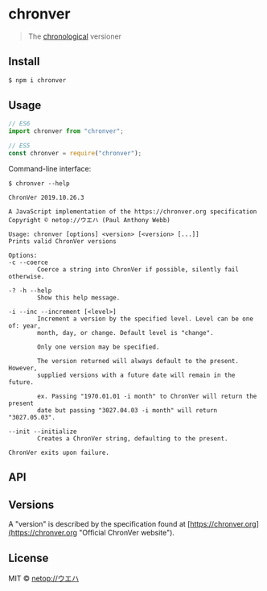 # chronver

> The [chronological](https://chronver.org "Official ChronVer website") versioner



## Install

```bash
$ npm i chronver
```

## Usage

```js
// ES6
import chronver from "chronver";
```

```js
// ES5
const chronver = require("chronver");
```

Command-line interface:

```console
$ chronver --help

ChronVer 2019.10.26.3

A JavaScript implementation of the https://chronver.org specification
Copyright © netop://ウエハ (Paul Anthony Webb)

Usage: chronver [options] <version> [<version> [...]]
Prints valid ChronVer versions

Options:
-c --coerce
        Coerce a string into ChronVer if possible, silently fail otherwise.

-? -h --help
        Show this help message.

-i --inc --increment [<level>]
        Increment a version by the specified level. Level can be one of: year,
        month, day, or change. Default level is "change".

        Only one version may be specified.

        The version returned will always default to the present. However,
        supplied versions with a future date will remain in the future.

        ex. Passing "1970.01.01 -i month" to ChronVer will return the present
        date but passing "3027.04.03 -i month" will return "3027.05.03".

--init --initialize
        Creates a ChronVer string, defaulting to the present.

ChronVer exits upon failure.
```

## API

## Versions

A "version" is described by the specification found at [https://chronver.org](https://chronver.org "Official ChronVer website").

## License

MIT © [netop://ウエハ](https://webb.page "Homepage of netop://ウエハ")
